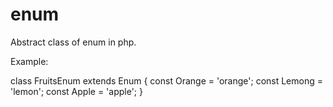 # enum
Abstract class of enum in php.

Example:

class FruitsEnum extends Enum
{
    const Orange = 'orange';
    const Lemong = 'lemon';
    const Apple  = 'apple';
}

